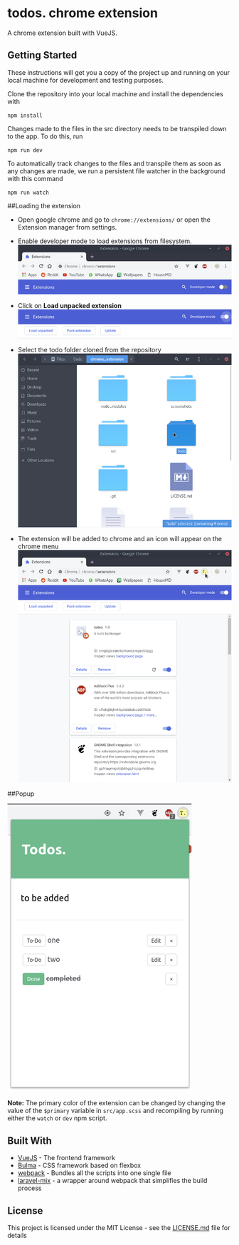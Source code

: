 # todos. chrome extension
A chrome extension built with VueJS. 

## Getting Started

These instructions will get you a copy of the project up and running on your local machine for development and testing purposes.

Clone the repository into your local machine and install the dependencies with
```
npm install
```
Changes made to the files in the src directory needs to be transpiled down to the app. To do this, run
```
npm run dev
```
To automatically track changes to the files and transpile them as soon as any changes are made, we run a persistent file watcher in the background with this command
```
npm run watch
```

##Loading the extension

* Open google chrome and go to `chrome://extensions/` or open the Extension manager from settings.

* Enable developer mode to load extensions from filesystem.
![Enable developer mode](screenshots/developer-mode.png "Enable developer mode")

* Click on **Load unpacked extension**
![Load unpacked extension](screenshots/load-unpacked.png "Load unpacked extension")

* Select the todo folder cloned from the repository
![Select todo folder](screenshots/todo.png "Select todo folder")

* The extension will be added to chrome and an icon will appear on the chrome menu
![Extension added](screenshots/extension-added.png "Extension added")

##Popup

![Extension](screenshots/extension.png "Extension")

**Note:** The primary color of the extension can be changed by changing the value of the ` $primary ` variable in `src/app.scss` and recompiling by running either the `watch` or `dev` npm script.
	


## Built With

* [VueJS](https://vuejs.org/) - The frontend framework
* [Bulma](https://bulma.io/) - CSS framework based on flexbox
* [webpack](https://webpack.js.org/) - Bundles all the scripts into one single file 
* [laravel-mix](https://laravel-mix.com/) - a wrapper around webpack that simplifies the build process

## License

This project is licensed under the MIT License - see the [LICENSE.md](LICENSE.md) file for details
